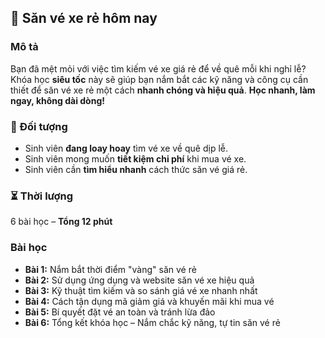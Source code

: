 ## 📌 Săn vé xe rẻ hôm nay

### Mô tả  
Bạn đã mệt mỏi với việc tìm kiếm vé xe giá rẻ để về quê mỗi khi nghỉ lễ? Khóa học **siêu tốc** này sẽ giúp bạn nắm bắt các kỹ năng và công cụ cần thiết để săn vé xe rẻ một cách **nhanh chóng và hiệu quả**. **Học nhanh, làm ngay, không dài dòng!**

### 🎯 Đối tượng  
- Sinh viên **đang loay hoay** tìm vé xe về quê dịp lễ.  
- Sinh viên mong muốn **tiết kiệm chi phí** khi mua vé xe.  
- Sinh viên cần **tìm hiểu nhanh** cách thức săn vé giá rẻ.  

### ⏳ Thời lượng  
6 bài học – **Tổng 12 phút**

### Bài học  
- **Bài 1:** Nắm bắt thời điểm "vàng" săn vé rẻ  
- **Bài 2:** Sử dụng ứng dụng và website săn vé xe hiệu quả  
- **Bài 3:** Kỹ thuật tìm kiếm và so sánh giá vé xe nhanh nhất  
- **Bài 4:** Cách tận dụng mã giảm giá và khuyến mãi khi mua vé  
- **Bài 5:** Bí quyết đặt vé an toàn và tránh lừa đảo  
- **Bài 6:** Tổng kết khóa học – Nắm chắc kỹ năng, tự tin săn vé rẻ
